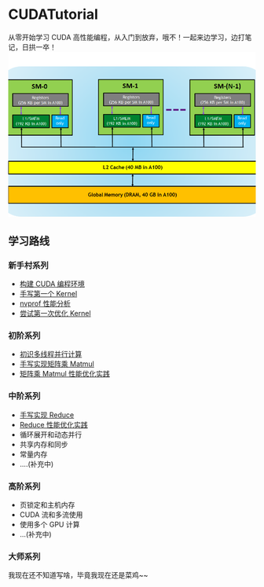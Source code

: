 # CUDATutorial

从零开始学习 CUDA 高性能编程，从入门到放弃，哦不！一起来边学习，边打笔记，日拱一卒！
![memory-hierarcy](./img/memory-hierarchy-in-gpus.png)

## 学习路线

### 新手村系列

+ [构建 CUDA 编程环境](./01_build_dev_env/)
+ [手写第一个 Kernel](./02_first_kernel/)
+ [nvprof 性能分析](./03_nvprof_usage/)
+ [尝试第一次优化 Kernel](./04_first_refine_kernel/)


### 初阶系列

+ [初识多线程并行计算](./05_intro_parallel/)
+ [手写实现矩阵乘 Matmul](./06_impl_matmul/)
+ [矩阵乘 Matmul 性能优化实践](./07_nvprof_matmul/)
### 中阶系列

+ [手写实现 Reduce](./08_impl_reduce/)
+ [Reduce 性能优化实践](./09_nvprof_reduce/)
+ 循环展开和动态并行
+ 共享内存和同步
+ 常量内存
+ ....(补充中)

### 高阶系列

+ 页锁定和主机内存
+ CUDA 流和多流使用
+ 使用多个 GPU 计算
+ ...(补充中)

### 大师系列

我现在还不知道写啥，毕竟我现在还是菜鸡~~